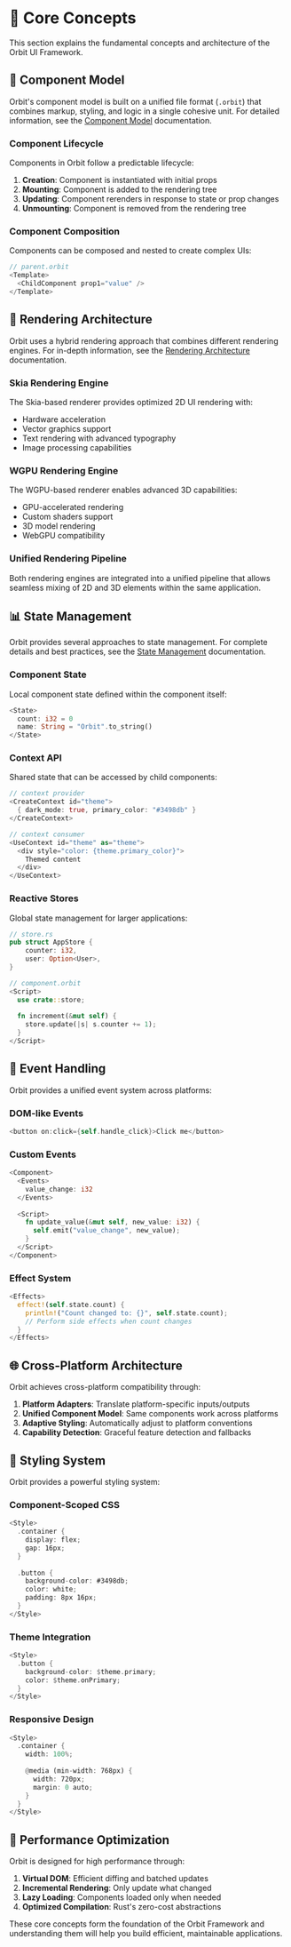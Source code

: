 # 🧠 Core Concepts

This section explains the fundamental concepts and architecture of the Orbit UI Framework.

## 🧩 Component Model

Orbit's component model is built on a unified file format (`.orbit`) that combines markup, styling, and logic in a single cohesive unit. For detailed information, see the [Component Model](./component-model.md) documentation.

### Component Lifecycle

Components in Orbit follow a predictable lifecycle:

1. **Creation**: Component is instantiated with initial props
2. **Mounting**: Component is added to the rendering tree
3. **Updating**: Component rerenders in response to state or prop changes
4. **Unmounting**: Component is removed from the rendering tree

### Component Composition

Components can be composed and nested to create complex UIs:

```rust
// parent.orbit
<Template>
  <ChildComponent prop1="value" />
</Template>
```

## 🎨 Rendering Architecture

Orbit uses a hybrid rendering approach that combines different rendering engines. For in-depth information, see the [Rendering Architecture](./rendering-architecture.md) documentation.

### Skia Rendering Engine

The Skia-based renderer provides optimized 2D UI rendering with:
- Hardware acceleration
- Vector graphics support
- Text rendering with advanced typography
- Image processing capabilities

### WGPU Rendering Engine

The WGPU-based renderer enables advanced 3D capabilities:
- GPU-accelerated rendering
- Custom shaders support
- 3D model rendering
- WebGPU compatibility

### Unified Rendering Pipeline

Both rendering engines are integrated into a unified pipeline that allows seamless mixing of 2D and 3D elements within the same application.

## 📊 State Management

Orbit provides several approaches to state management. For complete details and best practices, see the [State Management](./state-management.md) documentation.

### Component State

Local component state defined within the component itself:

```rust
<State>
  count: i32 = 0
  name: String = "Orbit".to_string()
</State>
```

### Context API

Shared state that can be accessed by child components:

```rust
// context provider
<CreateContext id="theme">
  { dark_mode: true, primary_color: "#3498db" }
</CreateContext>

// context consumer
<UseContext id="theme" as="theme">
  <div style="color: {theme.primary_color}">
    Themed content
  </div>
</UseContext>
```

### Reactive Stores

Global state management for larger applications:

```rust
// store.rs
pub struct AppStore {
    counter: i32,
    user: Option<User>,
}

// component.orbit
<Script>
  use crate::store;
  
  fn increment(&mut self) {
    store.update(|s| s.counter += 1);
  }
</Script>
```

## 🔄 Event Handling

Orbit provides a unified event system across platforms:

### DOM-like Events

```rust
<button on:click={self.handle_click}>Click me</button>
```

### Custom Events

```rust
<Component>
  <Events>
    value_change: i32
  </Events>
  
  <Script>
    fn update_value(&mut self, new_value: i32) {
      self.emit("value_change", new_value);
    }
  </Script>
</Component>
```

### Effect System

```rust
<Effects>
  effect!(self.state.count) {
    println!("Count changed to: {}", self.state.count);
    // Perform side effects when count changes
  }
</Effects>
```

## 🌐 Cross-Platform Architecture

Orbit achieves cross-platform compatibility through:

1. **Platform Adapters**: Translate platform-specific inputs/outputs
2. **Unified Component Model**: Same components work across platforms
3. **Adaptive Styling**: Automatically adjust to platform conventions
4. **Capability Detection**: Graceful feature detection and fallbacks

## 📏 Styling System

Orbit provides a powerful styling system:

### Component-Scoped CSS

```rust
<Style>
  .container {
    display: flex;
    gap: 16px;
  }
  
  .button {
    background-color: #3498db;
    color: white;
    padding: 8px 16px;
  }
</Style>
```

### Theme Integration

```rust
<Style>
  .button {
    background-color: $theme.primary;
    color: $theme.onPrimary;
  }
</Style>
```

### Responsive Design

```rust
<Style>
  .container {
    width: 100%;
    
    @media (min-width: 768px) {
      width: 720px;
      margin: 0 auto;
    }
  }
</Style>
```

## 🚀 Performance Optimization

Orbit is designed for high performance through:

1. **Virtual DOM**: Efficient diffing and batched updates
2. **Incremental Rendering**: Only update what changed
3. **Lazy Loading**: Components loaded only when needed
4. **Optimized Compilation**: Rust's zero-cost abstractions

These core concepts form the foundation of the Orbit Framework and understanding them will help you build efficient, maintainable applications.
